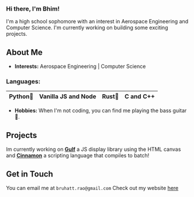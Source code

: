 ### Hi there, I'm Bhim! 
I'm a high school sophomore with an interest in Aerospace Engineering and Computer Science. I'm currently working on building some exciting projects.

## About Me
- **Interests:** Aerospace Engineering | Computer Science
  
### **Languages:**
| Python🐍 | Vanilla JS and Node  | Rust🦀 | C and C++ |
| -------- | ------------------- | ------ | --------- |


- **Hobbies:** When I'm not coding, you can find me playing the bass guitar 🎸.

## Projects
Im currently working on [**Gulf**](https://github.com/Bruhatt-Rao/gulf) a JS display library using the HTML canvas and [**Cinnamon**](https://github.com/Bruhatt-Rao/cinnamon) a scripting language that compiles to batch!

## Get in Touch
You can email me at `bruhatt.rao@gmail.com`
Check out my website [here](https://bruhatt.me/)
